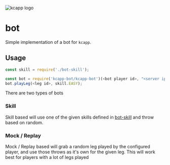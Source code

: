 ![kcapp logo](https://raw.githubusercontent.com/wiki/kcapp/frontend/images/logo/kcapp_plus_bot.png)
# bot
Simple implementation of a bot for `kcapp`.

## Usage
```js
const skill = require('./bot-skill');

const bot = require('kcapp-bot/kcapp-bot')(<bot player id>, "<server ip>", <server port> /*, <api url> */);
bot.playLeg(<leg id>, skill.EASY);
```

There are two types of bots
### Skill
Skill based will use one of the given skills defined in [bot-skill](https://github.com/kcapp/bot/blob/master/bot-skill.js) and throw based on random.

### Mock / Replay
Mock / Replay based will grab a random leg played by the configured player, and use those throws as it's own for the given leg. This will work best for players with a lot of legs played
